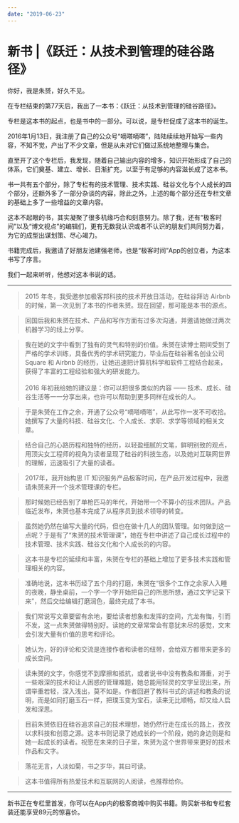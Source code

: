 ```yaml
---
date: "2019-06-23"
---  
```

      
# 新书 |《跃迁：从技术到管理的硅谷路径》
你好，我是朱赟，好久不见。

在专栏结束的第77天后，我出了一本书：《跃迁：从技术到管理的硅谷路径》。

专栏是这本书的起点，也是书中的一部分。可以说，是专栏促成了这本书的诞生。

2016年1月13日，我注册了自己的公众号“嘀嗒嘀嗒”，陆陆续续地开始写一些内容，不知不觉，产出了不少文章，但是从未对它们做过系统地整理与集合。

直至开了这个专栏后，我发现，随着自己输出内容的增多，知识开始形成了自己的体系，它们奠基、建立、增长、日渐扩充，以至于有足够的内容滋长成了这本书。

书一共有五个部分，除了专栏有的技术管理、技术实践、硅谷文化与个人成长的四个部分，还额外多了一部分杂谈的内容，除此之外，上述的每个部分还在专栏文章的基础上多了一些增益的文章内容。

这本不起眼的书，其实凝聚了很多机缘巧合和刻意努力。除了我，还有“极客时间”以及“博文视点”的编辑们，更有无数我认识或者不认识的朋友们共同努力着，为它的成型出谋划策、尽心竭力。

书籍完成后，我邀请了好朋友池建强老师，也是“极客时间”App的创立者，为这本书写了序言。

我们一起来听听，他想对这本书说的话。

* * *

> 2015 年冬，我受邀参加极客邦科技的技术开放日活动，在硅谷拜访 Airbnb 的时候，第一次见到了本书的作者朱赟。现在回望，那可能是本书的源点。

<!-- [[[read_end]]] -->

> 回国后我和朱赟在技术、产品和写作方面有过多次沟通，并邀请她做过两次机器学习的线上分享。

> 我在她的文字中看到了独有的灵气和特别的价值。朱赟在读博士期间受到了严格的学术训练，具备优秀的学术研究能力，毕业后在硅谷著名创业公司 Square 和 Airbnb 的经历，让她迅速把计算机科学和软件工程结合起来，获得了丰富的工程经验和强大的研发能力。  
>    
> 2016 年初我给她的建议是：你可以把很多类似的内容 —— 技术、成长、硅谷生活等一一分享出来，也许可以帮助到更多同样在成长的人。

> 于是朱赟在工作之余，开通了公众号“嘀嗒嘀嗒”，从此写作一发不可收拾。她撰写了大量的科技、硅谷文化、个人成长、求职、求学等领域的相关文章。

> 结合自己的心路历程和独特的经历，以轻盈细腻的文笔，鲜明别致的观点，用顶尖女工程师的视角为读者呈现了硅谷的科技生态，以及她对互联网世界的理解，迅速吸引了大量的读者。

> 2017年，我开始构思 IT 知识服务产品极客时间，在产品开发过程中，我邀请朱赟来开一个技术管理课的专栏。

> 那时候她已经告别了单枪匹马的年代，开始带一个不算小的技术团队。产品临近发布，朱赟也基本完成了从程序员到技术领导的转变。

> 虽然她仍然在编写大量的代码，但也在做十几人的团队管理。如何做到这一点呢？于是有了“朱赟的技术管理课”，她在专栏中讲述了自己成长过程中的技术管理、技术实践、硅谷文化和个人成长的的内容。

> 这本书是专栏的延续和丰富，朱赟在专栏的基础上增加了更多技术实践和管理相关的内容。

> 准确地说，这本书历经了五个月的打磨，朱赟在“很多个工作之余家人入睡的夜晚，静坐桌前，一个字一个字开始把自己的所思所想，通过文字记录下来”，然后交给编辑打磨润色，最终完成了本书。

> 我们常说写文章要留有余地，要给读者想象和发挥的空间，亢龙有悔，引而不发，这一点朱赟做得特别好。读她的文章常常会有意犹未尽的感觉，文末会引发大量有价值的思考和评论。

> 她认为，好的评论和交流是连接作者和读者的纽带，会给双方都带来更多的成长空间。

> 读朱赟的文字，你感觉不到摩擦和抵抗，或者说书中没有教条和滞重，对于一些艰深的技术和让人困惑的管理难题，她总能用轻灵的文字呈现出来，所谓举重若轻，深入浅出，莫不如是。作者回避了教科书式的讲述和教条的说明，而是如同打磨玉石一样，把璞玉变为宝石，读来无比顺畅，却又给人启发和深思。

> 目前朱赟依旧在硅谷追求自己的技术理想，她仍然行走在成长的路上，孜孜以求科技和创意之源。这本书则记录了她成长的一个阶段，她的身边则是和她一起成长的读者。祝愿在未来的日子里，朱赟为这个世界带来更好的技术作品和文字。

> 落花无言，人淡如菊，书之岁华，其曰可读。

> 这本书值得所有热爱技术和互联网的人阅读，也推荐给你。

* * *

新书正在专栏里首发，你可以在App内的极客商城中购买书籍。购买新书和专栏套装还能享受89元的惊喜价。